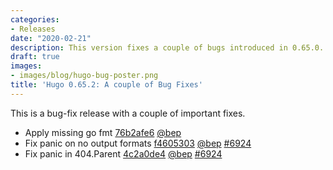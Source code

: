 ```yaml
---
categories:
- Releases
date: "2020-02-21"
description: This version fixes a couple of bugs introduced in 0.65.0.
draft: true
images:
- images/blog/hugo-bug-poster.png
title: 'Hugo 0.65.2: A couple of Bug Fixes'
---
```


	

This is a bug-fix release with a couple of important fixes.

* Apply missing go fmt [76b2afe6](https://github.com/gohugoio/hugo/commit/76b2afe642c37aedc7269b41d6fca5b78f467ce4) [@bep](https://github.com/bep) 
* Fix panic on no output formats [f4605303](https://github.com/gohugoio/hugo/commit/f46053034759c4f9790a79e0a146dbc1b426b1ff) [@bep](https://github.com/bep) [#6924](https://github.com/gohugoio/hugo/issues/6924)
* Fix panic in 404.Parent [4c2a0de4](https://github.com/gohugoio/hugo/commit/4c2a0de412a850745ad32e580fcd65575192ca53) [@bep](https://github.com/bep) [#6924](https://github.com/gohugoio/hugo/issues/6924)



